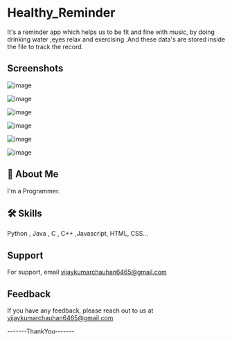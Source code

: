 # Healthy_Reminder
It's a reminder app which helps us to be fit and fine with music, by doing drinking water ,eyes relax  and exercising .And these data's are stored inside the file to track the record.

## Screenshots
![image](https://user-images.githubusercontent.com/89354259/189180998-f3e08733-7148-4c76-847e-4c49616e5cba.png)

![image](https://user-images.githubusercontent.com/89354259/189181006-6529750f-967c-4ac0-a437-7a549297fb51.png)

![image](https://user-images.githubusercontent.com/89354259/189181014-b5bd7420-1d88-4ebe-9e6b-4e78cc1856be.png)

![image](https://user-images.githubusercontent.com/89354259/189181023-732f25fe-dd4d-4b3c-886f-3ddbd094363f.png)

![image](https://user-images.githubusercontent.com/89354259/189181040-faafd5d1-1adb-4bf2-810f-9d9acab02d76.png)

![image](https://user-images.githubusercontent.com/89354259/189181059-92b2c42b-07d8-4832-aad3-f1b7af027e06.png)


## 🚀 About Me
I'm a Programmer.



## 🛠 Skills
Python , Java , C , C++ ,Javascript, HTML, CSS...



    
## Support

For support, email vijaykumarchauhan6465@gmail.com 

## Feedback

If you have any feedback, please reach out to us at vijaykumarchauhan6465@gmail.com


-------ThankYou-------
